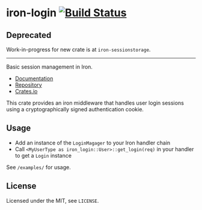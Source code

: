 
# iron-login [![Build Status](https://travis-ci.org/untitaker/iron-login.svg?branch=master)](https://travis-ci.org/untitaker/iron-login)

## Deprecated

Work-in-progress for new crate is at ``iron-sessionstorage``.

----

Basic session management in Iron.

* [Documentation](https://iron-login.unterwaditzer.net/)
* [Repository](https://github.com/untitaker/iron-login/)
* [Crates.io](https://crates.io/crates/iron-login)

This crate provides an iron middleware that handles user login sessions
using a cryptographically signed authentication cookie.

## Usage

- Add an instance of the `LoginMagager` to your Iron handler chain
- Call `<MyUserType as iron_login::User>::get_login(req)` in your handler to get a `Login` instance

See `/examples/` for usage.

## License

Licensed under the MIT, see `LICENSE`.
